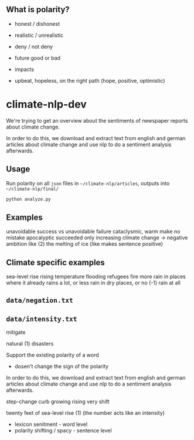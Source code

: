 ## What is polarity?

- honest / dishonest

- realistic / unrealistic
- deny / not deny

- future good or bad
- impacts

- upbeat, hopeless, on the right path (hope, positive, optimistic)


# climate-nlp-dev

We're trying to get an overview about the sentiments of newspaper reports about climate change.

In order to do this, we download and extract text from english and german articles about climate change and use nlp to do a sentiment analysis afterwards.

## Usage

Run polarity on all `json` files in `~/climate-nlp/articles`, outputs into `~/climate-nlp/final/`

```bash
python analyze.py
```

## Examples

unavoidable success vs unavoidable failure
cataclysmic, warm 
make no mistake
apocalyptic
succeeded only
increasing climate change -> negative
ambition
like (2) the melting of ice (like makes sentence positive)

## Climate specific examples

sea-level rise
rising temperature
flooding
refugees
fire
more rain in places where it already rains a lot, or less rain in dry places, or no (-1) rain at all

## `data/negation.txt`

## `data/intensity.txt`
mitigate

natural (1) disasters

Support the existing polarity of a word
- dosen't change the sign of the polarity

In order to do this, we download and extract text from english and german articles
about climate change and use nlp to do a sentiment analysis afterwards.

step-change
curb
growing
rising
very
shift

twenty feet of sea-level rise (1) (the number acts like an intensity)

- lexicon senitment - word level
- polarity shifting / spacy - sentence level


